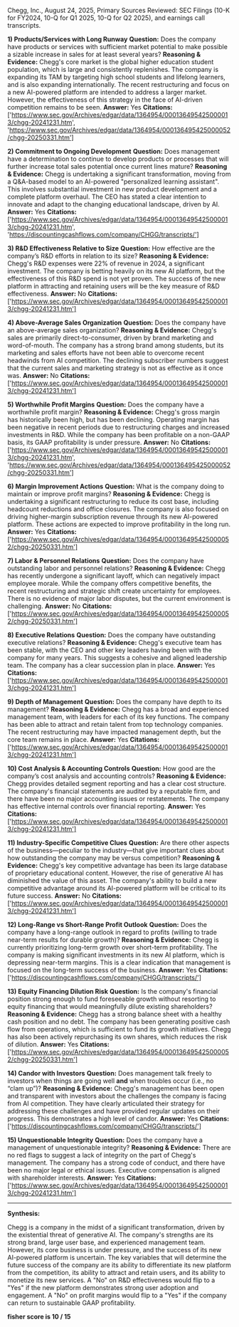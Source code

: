 Chegg, Inc., August 24, 2025, Primary Sources Reviewed: SEC Filings (10-K for FY2024, 10-Q for Q1 2025, 10-Q for Q2 2025), and earnings call transcripts.

**1) Products/Services with Long Runway**
**Question:** Does the company have products or services with sufficient market potential to make possible a sizable increase in sales for at least several years?
**Reasoning & Evidence:** Chegg's core market is the global higher education student population, which is large and consistently replenishes. The company is expanding its TAM by targeting high school students and lifelong learners, and is also expanding internationally. The recent restructuring and focus on a new AI-powered platform are intended to address a larger market. However, the effectiveness of this strategy in the face of AI-driven competition remains to be seen.
**Answer:** Yes
**Citations:** ['https://www.sec.gov/Archives/edgar/data/1364954/000136495425000013/chgg-20241231.htm', 'https://www.sec.gov/Archives/edgar/data/1364954/000136495425000052/chgg-20250331.htm']

**2) Commitment to Ongoing Development**
**Question:** Does management have a determination to continue to develop products or processes that will further increase total sales potential once current lines mature?
**Reasoning & Evidence:** Chegg is undertaking a significant transformation, moving from a Q&A-based model to an AI-powered "personalized learning assistant". This involves substantial investment in new product development and a complete platform overhaul. The CEO has stated a clear intention to innovate and adapt to the changing educational landscape, driven by AI.
**Answer:** Yes
**Citations:** ['https://www.sec.gov/Archives/edgar/data/1364954/000136495425000013/chgg-20241231.htm', 'https://discountingcashflows.com/company/CHGG/transcripts/']

**3) R&D Effectiveness Relative to Size**
**Question:** How effective are the company’s R&D efforts in relation to its size?
**Reasoning & Evidence:** Chegg's R&D expenses were 22% of revenue in 2024, a significant investment. The company is betting heavily on its new AI platform, but the effectiveness of this R&D spend is not yet proven. The success of the new platform in attracting and retaining users will be the key measure of R&D effectiveness.
**Answer:** No
**Citations:** ['https://www.sec.gov/Archives/edgar/data/1364954/000136495425000013/chgg-20241231.htm']

**4) Above-Average Sales Organization**
**Question:** Does the company have an above-average sales organization?
**Reasoning & Evidence:** Chegg's sales are primarily direct-to-consumer, driven by brand marketing and word-of-mouth. The company has a strong brand among students, but its marketing and sales efforts have not been able to overcome recent headwinds from AI competition. The declining subscriber numbers suggest that the current sales and marketing strategy is not as effective as it once was.
**Answer:** No
**Citations:** ['https://www.sec.gov/Archives/edgar/data/1364954/000136495425000013/chgg-20241231.htm']

**5) Worthwhile Profit Margins**
**Question:** Does the company have a worthwhile profit margin?
**Reasoning & Evidence:** Chegg's gross margin has historically been high, but has been declining. Operating margin has been negative in recent periods due to restructuring charges and increased investments in R&D. While the company has been profitable on a non-GAAP basis, its GAAP profitability is under pressure.
**Answer:** No
**Citations:** ['https://www.sec.gov/Archives/edgar/data/1364954/000136495425000013/chgg-20241231.htm', 'https://www.sec.gov/Archives/edgar/data/1364954/000136495425000052/chgg-20250331.htm']

**6) Margin Improvement Actions**
**Question:** What is the company doing to maintain or improve profit margins?
**Reasoning & Evidence:** Chegg is undertaking a significant restructuring to reduce its cost base, including headcount reductions and office closures. The company is also focused on driving higher-margin subscription revenue through its new AI-powered platform. These actions are expected to improve profitability in the long run.
**Answer:** Yes
**Citations:** ['https://www.sec.gov/Archives/edgar/data/1364954/000136495425000052/chgg-20250331.htm']

**7) Labor & Personnel Relations**
**Question:** Does the company have outstanding labor and personnel relations?
**Reasoning & Evidence:** Chegg has recently undergone a significant layoff, which can negatively impact employee morale. While the company offers competitive benefits, the recent restructuring and strategic shift create uncertainty for employees. There is no evidence of major labor disputes, but the current environment is challenging.
**Answer:** No
**Citations:** ['https://www.sec.gov/Archives/edgar/data/1364954/000136495425000052/chgg-20250331.htm']

**8) Executive Relations**
**Question:** Does the company have outstanding executive relations?
**Reasoning & Evidence:** Chegg's executive team has been stable, with the CEO and other key leaders having been with the company for many years. This suggests a cohesive and aligned leadership team. The company has a clear succession plan in place.
**Answer:** Yes
**Citations:** ['https://www.sec.gov/Archives/edgar/data/1364954/000136495425000013/chgg-20241231.htm']

**9) Depth of Management**
**Question:** Does the company have depth to its management?
**Reasoning & Evidence:** Chegg has a broad and experienced management team, with leaders for each of its key functions. The company has been able to attract and retain talent from top technology companies. The recent restructuring may have impacted management depth, but the core team remains in place.
**Answer:** Yes
**Citations:** ['https://www.sec.gov/Archives/edgar/data/1364954/000136495425000013/chgg-20241231.htm']

**10) Cost Analysis & Accounting Controls**
**Question:** How good are the company’s cost analysis and accounting controls?
**Reasoning & Evidence:** Chegg provides detailed segment reporting and has a clear cost structure. The company's financial statements are audited by a reputable firm, and there have been no major accounting issues or restatements. The company has effective internal controls over financial reporting.
**Answer:** Yes
**Citations:** ['https://www.sec.gov/Archives/edgar/data/1364954/000136495425000013/chgg-20241231.htm']

**11) Industry-Specific Competitive Clues**
**Question:** Are there other aspects of the business—peculiar to the industry—that give important clues about how outstanding the company may be versus competition?
**Reasoning & Evidence:** Chegg's key competitive advantage has been its large database of proprietary educational content. However, the rise of generative AI has diminished the value of this asset. The company's ability to build a new competitive advantage around its AI-powered platform will be critical to its future success.
**Answer:** No
**Citations:** ['https://www.sec.gov/Archives/edgar/data/1364954/000136495425000013/chgg-20241231.htm']

**12) Long-Range vs Short-Range Profit Outlook**
**Question:** Does the company have a long-range outlook in regard to profits (willing to trade near-term results for durable growth)?
**Reasoning & Evidence:** Chegg is currently prioritizing long-term growth over short-term profitability. The company is making significant investments in its new AI platform, which is depressing near-term margins. This is a clear indication that management is focused on the long-term success of the business.
**Answer:** Yes
**Citations:** ['https://discountingcashflows.com/company/CHGG/transcripts/']

**13) Equity Financing Dilution Risk**
**Question:** Is the company's financial position strong enough to fund foreseeable growth without resorting to equity financing that would meaningfully dilute existing shareholders?
**Reasoning & Evidence:** Chegg has a strong balance sheet with a healthy cash position and no debt. The company has been generating positive cash flow from operations, which is sufficient to fund its growth initiatives. Chegg has also been actively repurchasing its own shares, which reduces the risk of dilution.
**Answer:** Yes
**Citations:** ['https://www.sec.gov/Archives/edgar/data/1364954/000136495425000052/chgg-20250331.htm']

**14) Candor with Investors**
**Question:** Does management talk freely to investors when things are going well **and** when troubles occur (i.e., no “clam up”)?
**Reasoning & Evidence:** Chegg's management has been open and transparent with investors about the challenges the company is facing from AI competition. They have clearly articulated their strategy for addressing these challenges and have provided regular updates on their progress. This demonstrates a high level of candor.
**Answer:** Yes
**Citations:** ['https://discountingcashflows.com/company/CHGG/transcripts/']

**15) Unquestionable Integrity**
**Question:** Does the company have a management of unquestionable integrity?
**Reasoning & Evidence:** There are no red flags to suggest a lack of integrity on the part of Chegg's management. The company has a strong code of conduct, and there have been no major legal or ethical issues. Executive compensation is aligned with shareholder interests.
**Answer:** Yes
**Citations:** ['https://www.sec.gov/Archives/edgar/data/1364954/000136495425000013/chgg-20241231.htm']

---
**Synthesis:**

Chegg is a company in the midst of a significant transformation, driven by the existential threat of generative AI. The company's strengths are its strong brand, large user base, and experienced management team. However, its core business is under pressure, and the success of its new AI-powered platform is uncertain. The key variables that will determine the future success of the company are its ability to differentiate its new platform from the competition, its ability to attract and retain users, and its ability to monetize its new services. A "No" on R&D effectiveness would flip to a "Yes" if the new platform demonstrates strong user adoption and engagement. A "No" on profit margins would flip to a "Yes" if the company can return to sustainable GAAP profitability.

**fisher score is 10 / 15**